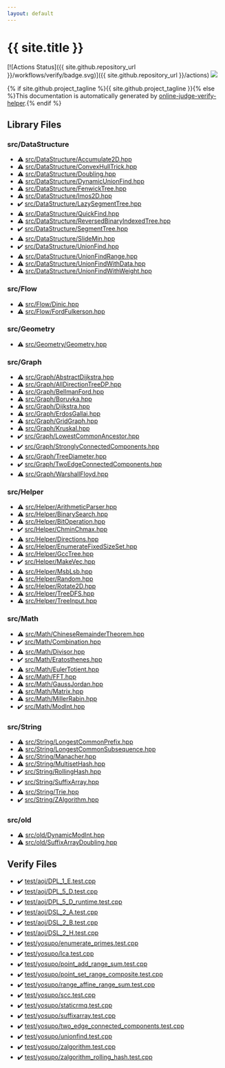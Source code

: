 ```yaml
---
layout: default
---
```


<!-- mathjax config similar to math.stackexchange -->
<script type="text/javascript" async
  src="https://cdnjs.cloudflare.com/ajax/libs/mathjax/2.7.5/MathJax.js?config=TeX-MML-AM_CHTML">
</script>
<script type="text/x-mathjax-config">
  MathJax.Hub.Config({
    TeX: { equationNumbers: { autoNumber: "AMS" }},
    tex2jax: {
      inlineMath: [ ['$','$'] ],
      processEscapes: true
    },
    "HTML-CSS": { matchFontHeight: false },
    displayAlign: "left",
    displayIndent: "2em"
  });
</script>

<script type="text/javascript" src="https://cdnjs.cloudflare.com/ajax/libs/jquery/3.4.1/jquery.min.js"></script>
<script src="https://cdn.jsdelivr.net/npm/jquery-balloon-js@1.1.2/jquery.balloon.min.js" integrity="sha256-ZEYs9VrgAeNuPvs15E39OsyOJaIkXEEt10fzxJ20+2I=" crossorigin="anonymous"></script>
<script type="text/javascript" src="assets/js/copy-button.js"></script>
<link rel="stylesheet" href="assets/css/copy-button.css" />


# {{ site.title }}

[![Actions Status]({{ site.github.repository_url }}/workflows/verify/badge.svg)]({{ site.github.repository_url }}/actions)
<a href="{{ site.github.repository_url }}"><img src="https://img.shields.io/github/last-commit/{{ site.github.owner_name }}/{{ site.github.repository_name }}" /></a>

{% if site.github.project_tagline %}{{ site.github.project_tagline }}{% else %}This documentation is automatically generated by <a href="https://github.com/kmyk/online-judge-verify-helper">online-judge-verify-helper</a>.{% endif %}

## Library Files

<div id="e73c6b5872115ad0f2896f8e8476ef39"></div>

### src/DataStructure

* :warning: <a href="library/src/DataStructure/Accumulate2D.hpp.html">src/DataStructure/Accumulate2D.hpp</a>
* :warning: <a href="library/src/DataStructure/ConvexHullTrick.hpp.html">src/DataStructure/ConvexHullTrick.hpp</a>
* :warning: <a href="library/src/DataStructure/Doubling.hpp.html">src/DataStructure/Doubling.hpp</a>
* :warning: <a href="library/src/DataStructure/DynamicUnionFind.hpp.html">src/DataStructure/DynamicUnionFind.hpp</a>
* :warning: <a href="library/src/DataStructure/FenwickTree.hpp.html">src/DataStructure/FenwickTree.hpp</a>
* :warning: <a href="library/src/DataStructure/Imos2D.hpp.html">src/DataStructure/Imos2D.hpp</a>
* :heavy_check_mark: <a href="library/src/DataStructure/LazySegmentTree.hpp.html">src/DataStructure/LazySegmentTree.hpp</a>
* :warning: <a href="library/src/DataStructure/QuickFind.hpp.html">src/DataStructure/QuickFind.hpp</a>
* :warning: <a href="library/src/DataStructure/ReversedBinaryIndexedTree.hpp.html">src/DataStructure/ReversedBinaryIndexedTree.hpp</a>
* :heavy_check_mark: <a href="library/src/DataStructure/SegmentTree.hpp.html">src/DataStructure/SegmentTree.hpp</a>
* :warning: <a href="library/src/DataStructure/SlideMin.hpp.html">src/DataStructure/SlideMin.hpp</a>
* :heavy_check_mark: <a href="library/src/DataStructure/UnionFind.hpp.html">src/DataStructure/UnionFind.hpp</a>
* :warning: <a href="library/src/DataStructure/UnionFindRange.hpp.html">src/DataStructure/UnionFindRange.hpp</a>
* :warning: <a href="library/src/DataStructure/UnionFindWithData.hpp.html">src/DataStructure/UnionFindWithData.hpp</a>
* :warning: <a href="library/src/DataStructure/UnionFindWithWeight.hpp.html">src/DataStructure/UnionFindWithWeight.hpp</a>


<div id="29f578163eb30c67e395a84ad90553a2"></div>

### src/Flow

* :warning: <a href="library/src/Flow/Dinic.hpp.html">src/Flow/Dinic.hpp</a>
* :warning: <a href="library/src/Flow/FordFulkerson.hpp.html">src/Flow/FordFulkerson.hpp</a>


<div id="426bb254552b21fb2d009880f952cd8b"></div>

### src/Geometry

* :warning: <a href="library/src/Geometry/Geometry.hpp.html">src/Geometry/Geometry.hpp</a>


<div id="6e5c608398952d411d1862b1f8dc05f5"></div>

### src/Graph

* :warning: <a href="library/src/Graph/AbstractDijkstra.hpp.html">src/Graph/AbstractDijkstra.hpp</a>
* :warning: <a href="library/src/Graph/AllDirectionTreeDP.hpp.html">src/Graph/AllDirectionTreeDP.hpp</a>
* :warning: <a href="library/src/Graph/BellmanFord.hpp.html">src/Graph/BellmanFord.hpp</a>
* :warning: <a href="library/src/Graph/Boruvka.hpp.html">src/Graph/Boruvka.hpp</a>
* :warning: <a href="library/src/Graph/Dijkstra.hpp.html">src/Graph/Dijkstra.hpp</a>
* :warning: <a href="library/src/Graph/ErdosGallai.hpp.html">src/Graph/ErdosGallai.hpp</a>
* :warning: <a href="library/src/Graph/GridGraph.hpp.html">src/Graph/GridGraph.hpp</a>
* :warning: <a href="library/src/Graph/Kruskal.hpp.html">src/Graph/Kruskal.hpp</a>
* :heavy_check_mark: <a href="library/src/Graph/LowestCommonAncestor.hpp.html">src/Graph/LowestCommonAncestor.hpp</a>
* :heavy_check_mark: <a href="library/src/Graph/StronglyConnectedComponents.hpp.html">src/Graph/StronglyConnectedComponents.hpp</a>
* :warning: <a href="library/src/Graph/TreeDiameter.hpp.html">src/Graph/TreeDiameter.hpp</a>
* :heavy_check_mark: <a href="library/src/Graph/TwoEdgeConnectedComponents.hpp.html">src/Graph/TwoEdgeConnectedComponents.hpp</a>
* :warning: <a href="library/src/Graph/WarshallFloyd.hpp.html">src/Graph/WarshallFloyd.hpp</a>


<div id="1b49b634354b8edb1dc8ef8a73014950"></div>

### src/Helper

* :warning: <a href="library/src/Helper/ArithmeticParser.hpp.html">src/Helper/ArithmeticParser.hpp</a>
* :warning: <a href="library/src/Helper/BinarySearch.hpp.html">src/Helper/BinarySearch.hpp</a>
* :warning: <a href="library/src/Helper/BitOperation.hpp.html">src/Helper/BitOperation.hpp</a>
* :heavy_check_mark: <a href="library/src/Helper/ChminChmax.hpp.html">src/Helper/ChminChmax.hpp</a>
* :warning: <a href="library/src/Helper/Directions.hpp.html">src/Helper/Directions.hpp</a>
* :warning: <a href="library/src/Helper/EnumerateFixedSizeSet.hpp.html">src/Helper/EnumerateFixedSizeSet.hpp</a>
* :warning: <a href="library/src/Helper/GccTree.hpp.html">src/Helper/GccTree.hpp</a>
* :heavy_check_mark: <a href="library/src/Helper/MakeVec.hpp.html">src/Helper/MakeVec.hpp</a>
* :warning: <a href="library/src/Helper/MsbLsb.hpp.html">src/Helper/MsbLsb.hpp</a>
* :warning: <a href="library/src/Helper/Random.hpp.html">src/Helper/Random.hpp</a>
* :warning: <a href="library/src/Helper/Rotate2D.hpp.html">src/Helper/Rotate2D.hpp</a>
* :warning: <a href="library/src/Helper/TreeDFS.hpp.html">src/Helper/TreeDFS.hpp</a>
* :warning: <a href="library/src/Helper/TreeInput.hpp.html">src/Helper/TreeInput.hpp</a>


<div id="64f6d80a21cfb0c7e1026d02dde4f7fa"></div>

### src/Math

* :warning: <a href="library/src/Math/ChineseRemainderTheorem.hpp.html">src/Math/ChineseRemainderTheorem.hpp</a>
* :heavy_check_mark: <a href="library/src/Math/Combination.hpp.html">src/Math/Combination.hpp</a>
* :warning: <a href="library/src/Math/Divisor.hpp.html">src/Math/Divisor.hpp</a>
* :heavy_check_mark: <a href="library/src/Math/Eratosthenes.hpp.html">src/Math/Eratosthenes.hpp</a>
* :warning: <a href="library/src/Math/EulerTotient.hpp.html">src/Math/EulerTotient.hpp</a>
* :warning: <a href="library/src/Math/FFT.hpp.html">src/Math/FFT.hpp</a>
* :warning: <a href="library/src/Math/GaussJordan.hpp.html">src/Math/GaussJordan.hpp</a>
* :warning: <a href="library/src/Math/Matrix.hpp.html">src/Math/Matrix.hpp</a>
* :warning: <a href="library/src/Math/MillerRabin.hpp.html">src/Math/MillerRabin.hpp</a>
* :heavy_check_mark: <a href="library/src/Math/ModInt.hpp.html">src/Math/ModInt.hpp</a>


<div id="ac276d2326c527c8c7dbcbb63d85c6c7"></div>

### src/String

* :warning: <a href="library/src/String/LongestCommonPrefix.hpp.html">src/String/LongestCommonPrefix.hpp</a>
* :warning: <a href="library/src/String/LongestCommonSubsequence.hpp.html">src/String/LongestCommonSubsequence.hpp</a>
* :warning: <a href="library/src/String/Manacher.hpp.html">src/String/Manacher.hpp</a>
* :warning: <a href="library/src/String/MultisetHash.hpp.html">src/String/MultisetHash.hpp</a>
* :heavy_check_mark: <a href="library/src/String/RollingHash.hpp.html">src/String/RollingHash.hpp</a>
* :heavy_check_mark: <a href="library/src/String/SuffixArray.hpp.html">src/String/SuffixArray.hpp</a>
* :warning: <a href="library/src/String/Trie.hpp.html">src/String/Trie.hpp</a>
* :heavy_check_mark: <a href="library/src/String/ZAlgorithm.hpp.html">src/String/ZAlgorithm.hpp</a>


<div id="ed8431f95262b19a48e972d3753d06d7"></div>

### src/old

* :warning: <a href="library/src/old/DynamicModInt.hpp.html">src/old/DynamicModInt.hpp</a>
* :warning: <a href="library/src/old/SuffixArrayDoubling.hpp.html">src/old/SuffixArrayDoubling.hpp</a>


## Verify Files

* :heavy_check_mark: <a href="verify/test/aoj/DPL_1_E.test.cpp.html">test/aoj/DPL_1_E.test.cpp</a>
* :heavy_check_mark: <a href="verify/test/aoj/DPL_5_D.test.cpp.html">test/aoj/DPL_5_D.test.cpp</a>
* :heavy_check_mark: <a href="verify/test/aoj/DPL_5_D_runtime.test.cpp.html">test/aoj/DPL_5_D_runtime.test.cpp</a>
* :heavy_check_mark: <a href="verify/test/aoj/DSL_2_A.test.cpp.html">test/aoj/DSL_2_A.test.cpp</a>
* :heavy_check_mark: <a href="verify/test/aoj/DSL_2_B.test.cpp.html">test/aoj/DSL_2_B.test.cpp</a>
* :heavy_check_mark: <a href="verify/test/aoj/DSL_2_H.test.cpp.html">test/aoj/DSL_2_H.test.cpp</a>
* :heavy_check_mark: <a href="verify/test/yosupo/enumerate_primes.test.cpp.html">test/yosupo/enumerate_primes.test.cpp</a>
* :heavy_check_mark: <a href="verify/test/yosupo/lca.test.cpp.html">test/yosupo/lca.test.cpp</a>
* :heavy_check_mark: <a href="verify/test/yosupo/point_add_range_sum.test.cpp.html">test/yosupo/point_add_range_sum.test.cpp</a>
* :heavy_check_mark: <a href="verify/test/yosupo/point_set_range_composite.test.cpp.html">test/yosupo/point_set_range_composite.test.cpp</a>
* :heavy_check_mark: <a href="verify/test/yosupo/range_affine_range_sum.test.cpp.html">test/yosupo/range_affine_range_sum.test.cpp</a>
* :heavy_check_mark: <a href="verify/test/yosupo/scc.test.cpp.html">test/yosupo/scc.test.cpp</a>
* :heavy_check_mark: <a href="verify/test/yosupo/staticrmq.test.cpp.html">test/yosupo/staticrmq.test.cpp</a>
* :heavy_check_mark: <a href="verify/test/yosupo/suffixarray.test.cpp.html">test/yosupo/suffixarray.test.cpp</a>
* :heavy_check_mark: <a href="verify/test/yosupo/two_edge_connected_components.test.cpp.html">test/yosupo/two_edge_connected_components.test.cpp</a>
* :heavy_check_mark: <a href="verify/test/yosupo/unionfind.test.cpp.html">test/yosupo/unionfind.test.cpp</a>
* :heavy_check_mark: <a href="verify/test/yosupo/zalgorithm.test.cpp.html">test/yosupo/zalgorithm.test.cpp</a>
* :heavy_check_mark: <a href="verify/test/yosupo/zalgorithm_rolling_hash.test.cpp.html">test/yosupo/zalgorithm_rolling_hash.test.cpp</a>


